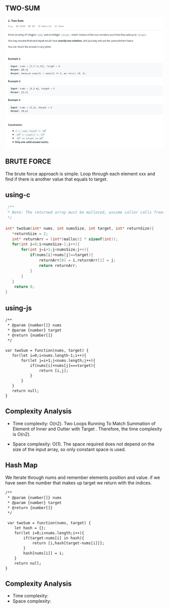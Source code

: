 ## TWO-SUM
![two-sum](./q.png)

## BRUTE FORCE

The brute force approach is simple. Loop through each element xxx and find if there is another value that equals to target.

## using-c

```C
 /**
 * Note: The returned array must be malloced, assume caller calls free().
 */

int* twoSum(int* nums, int numsSize, int target, int* returnSize){
   *returnSize = 2;
   int* returnArr = (int*)malloc(2 * sizeof(int));
   for(int i=0;i<numsSize-1;i++){
       for(int j=i+1;j<numsSize;j++){
           if(nums[i]+nums[j]==target){
               returnArr[0] = i,returnArr[1] = j;
               return returnArr;
           }
       }
   }
    return 0;
}

```
## using-js

```JS
/**
 * @param {number[]} nums
 * @param {number} target
 * @return {number[]}
 */

var twoSum = function(nums, target) {
   for(let i=0;i<nums.length-1;i++){
       for(let j=i+1;j<nums.length;j++){
           if(nums[i]+nums[j]===target){
               return [i,j];
           }
       }
   }
   return null;
}
```

## Complexity Analysis


  - Time complexity: O(n2). Two Loops Running To Match Summation of Element of Inner and Outter with Target . Therefore, the time complexity is O(n2).

  - Space complexity: O(1). The space required does not depend on the size of the input array, so only constant space is used.



## Hash Map


We Iterate through nums and remember elements position and value. if we have seen the number that makes up target we return with the indices.

```JS
/**
 * @param {number[]} nums
 * @param {number} target
 * @return {number[]}
 */

 var twoSum = function(nums, target) {
    let hash = {};
    for(let i=0;i<nums.length;i++){
        if(target-nums[i] in hash){
            return [i,hash[target-nums[i]]];
        }
        hash[nums[i]] = i; 
    }
    return null;
}
````

## Complexity Analysis
  - Time complexity:
  - Space complexity:

